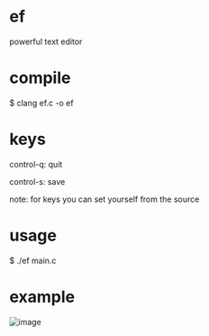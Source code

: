 # ef
powerful text editor

# compile
$ clang ef.c -o ef

# keys
control-q: quit

control-s: save

note: for keys you can set yourself from the source

# usage
$ ./ef main.c

# example
![image](https://github.com/user-attachments/assets/528c196d-2da8-42b1-82b7-d782c29cb01b)
